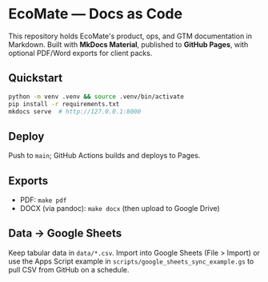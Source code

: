 # EcoMate — Docs as Code

This repository holds EcoMate's product, ops, and GTM documentation in Markdown. Built with **MkDocs Material**, published to **GitHub Pages**, with optional PDF/Word exports for client packs.

## Quickstart
```bash
python -m venv .venv && source .venv/bin/activate
pip install -r requirements.txt
mkdocs serve  # http://127.0.0.1:8000
```

## Deploy
Push to `main`; GitHub Actions builds and deploys to Pages.

## Exports
- PDF: `make pdf`
- DOCX (via pandoc): `make docx` (then upload to Google Drive)

## Data → Google Sheets
Keep tabular data in `data/*.csv`. Import into Google Sheets (File > Import) or use the Apps Script example in `scripts/google_sheets_sync_example.gs` to pull CSV from GitHub on a schedule.